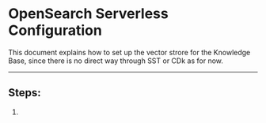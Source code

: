 # OpenSearch Serverless Configuration

This document explains how to set up the vector strore for the Knowledge Base, since there is no direct way through SST or CDk as for now.

---

## Steps:
1. 
